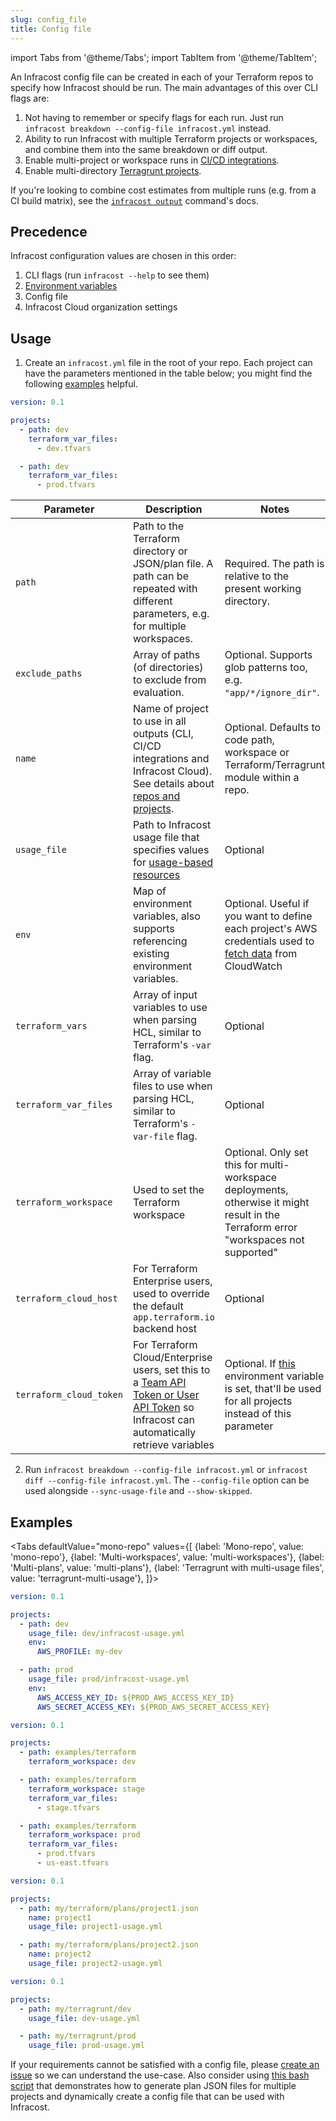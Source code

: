 ```yaml
---
slug: config_file
title: Config file
---
```


import Tabs from '@theme/Tabs';
import TabItem from '@theme/TabItem';

An Infracost config file can be created in each of your Terraform repos to specify how Infracost should be run. The main advantages of this over CLI flags are:
1. Not having to remember or specify flags for each run. Just run `infracost breakdown --config-file infracost.yml` instead.
2. Ability to run Infracost with multiple Terraform projects or workspaces, and combine them into the same breakdown or diff output.
3. Enable multi-project or workspace runs in [CI/CD integrations](/docs/integrations/cicd).
4. Enable multi-directory [Terragrunt projects](/docs/features/terragrunt).

If you're looking to combine cost estimates from multiple runs (e.g. from a CI build matrix), see the [`infracost output`](/docs/features/cli_commands/#combined-output-formats) command's docs.

## Precedence

Infracost configuration values are chosen in this order:
1. CLI flags (run `infracost --help` to see them)
2. [Environment variables](/docs/features/environment_variables)
3. Config file
4. Infracost Cloud organization settings

## Usage

1. Create an `infracost.yml` file in the root of your repo. Each project can have the parameters mentioned in the table below; you might find the following [examples](#examples) helpful.
  ```yml
  version: 0.1

  projects:
    - path: dev
      terraform_var_files:
        - dev.tfvars

    - path: dev
      terraform_var_files:
        - prod.tfvars
  ```

| Parameter               | Description                                                                                                                                                                                                             | Notes                                                                                                                                                                             |
|-------------------------|-------------------------------------------------------------------------------------------------------------------------------------------------------------------------------------------------------------------------|-----------------------------------------------------------------------------------------------------------------------------------------------------------------------------------|
| `path`                  | Path to the Terraform directory or JSON/plan file. A path can be repeated with different parameters, e.g. for multiple workspaces.                                                                                      | Required. The path is relative to the present working directory.                                                                                                                  |
| `exclude_paths`         | Array of paths (of directories) to exclude from evaluation.                                                                                                                                                             | Optional. Supports glob patterns too, e.g. `"app/*/ignore_dir"`.                                                                                                                  |
| `name`                  | Name of project to use in all outputs (CLI, CI/CD integrations and Infracost Cloud). See details about [repos and projects](/docs/infracost_cloud/key_concepts/#repos).                                                 | Optional. Defaults to code path, workspace or Terraform/Terragrunt module within a repo.                                                                                          |
| `usage_file`            | Path to Infracost usage file that specifies values for [usage-based resources](/docs/features/usage_based_resources)                                                                                                    | Optional                                                                                                                                                                          |
| `env`                   | Map of environment variables, also supports referencing existing environment variables.                                                                                                                                 | Optional. Useful if you want to define each project's AWS credentials used to [fetch data](/docs/features/usage_based_resources/#fetch-from-cloudwatch) from CloudWatch           |
| `terraform_vars`        | Array of input variables to use when parsing HCL, similar to Terraform's `-var` flag.                                                                                                                                   | Optional                                                                                                                                                                          |
| `terraform_var_files`   | Array of variable files to use when parsing HCL, similar to Terraform's `-var-file` flag.                                                                                                                               | Optional                                                                                                                                                                          |
| `terraform_workspace`   | Used to set the Terraform workspace                                                                                                                                                                                     | Optional. Only set this for multi-workspace deployments, otherwise it might result in the Terraform error "workspaces not supported"                                              |
| `terraform_cloud_host`  | For Terraform Enterprise users, used to override the default `app.terraform.io` backend host                                                                                                                            | Optional                                                                                                                                                                          |
| `terraform_cloud_token` | For Terraform Cloud/Enterprise users, set this to a [Team API Token or User API Token](https://www.terraform.io/docs/cloud/users-teams-organizations/api-tokens.html) so Infracost can automatically retrieve variables | Optional. If [this](/docs/features/environment_variables#infracost_terraform_cloud_token) environment variable is set, that'll be used for all projects instead of this parameter |

2. Run `infracost breakdown --config-file infracost.yml` or `infracost diff --config-file infracost.yml`. The `--config-file` option can be used alongside `--sync-usage-file` and `--show-skipped`.

## Examples

<Tabs
  defaultValue="mono-repo"
  values={[
    {label: 'Mono-repo', value: 'mono-repo'},
    {label: 'Multi-workspaces', value: 'multi-workspaces'},
    {label: 'Multi-plans', value: 'multi-plans'},
    {label: 'Terragrunt with multi-usage files', value: 'terragrunt-multi-usage'},
  ]}>
  <TabItem value="mono-repo">

  ```yml
  version: 0.1

  projects:
    - path: dev
      usage_file: dev/infracost-usage.yml
      env:
        AWS_PROFILE: my-dev

    - path: prod
      usage_file: prod/infracost-usage.yml
      env:
        AWS_ACCESS_KEY_ID: ${PROD_AWS_ACCESS_KEY_ID}
        AWS_SECRET_ACCESS_KEY: ${PROD_AWS_SECRET_ACCESS_KEY}
  ```
  </TabItem>

  <TabItem value="multi-workspaces">

  ```yml
  version: 0.1

  projects:
    - path: examples/terraform
      terraform_workspace: dev

    - path: examples/terraform
      terraform_workspace: stage
      terraform_var_files:
        - stage.tfvars

    - path: examples/terraform
      terraform_workspace: prod
      terraform_var_files:
        - prod.tfvars
        - us-east.tfvars
  ```
  </TabItem>
  <TabItem value="multi-plans">

  ```yml
  version: 0.1

  projects:
    - path: my/terraform/plans/project1.json
      name: project1
      usage_file: project1-usage.yml

    - path: my/terraform/plans/project2.json
      name: project2
      usage_file: project2-usage.yml
  ```
  </TabItem>
  <TabItem value="terragrunt-multi-usage">

  ```yml
  version: 0.1

  projects:
    - path: my/terragrunt/dev
      usage_file: dev-usage.yml

    - path: my/terragrunt/prod
      usage_file: prod-usage.yml
  ```
  </TabItem>
</Tabs>

If your requirements cannot be satisfied with a config file, please [create an issue](https://github.com/infracost/infracost/issues/new/choose) so we can understand the use-case. Also consider using [this bash script](/docs/troubleshooting/#multi-projects) that demonstrates how to generate plan JSON files for multiple projects and dynamically create a config file that can be used with Infracost.
